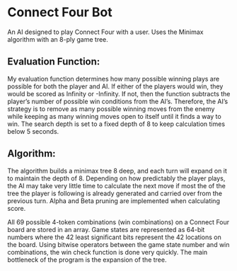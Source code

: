 # Connect Four Bot

An AI designed to play Connect Four with a user. Uses the Minimax algorithm with an 8-ply game tree.

## Evaluation Function:

My evaluation function determines how many possible winning plays are possible for both the player and AI. If either of the players would win, they would be scored as Infinity or -Infinity. If not, then the function subtracts the player’s number of possible win conditions from the AI’s. Therefore, the AI’s strategy is to remove as many possible winning moves from the enemy while keeping as many winning moves open to itself until it finds a way to win. The search depth is set to a fixed depth of 8 to keep calculation times below 5 seconds.
  
## Algorithm:

The algorithm builds a minimax tree 8 deep, and each turn will expand on it to maintain the depth of 8. Depending on how predictably the player plays, the AI may take very little time to calculate the next move if most the of the tree the player is following is already generated and carried over from the previous turn. Alpha and Beta pruning are implemented when calculating score.

All 69 possible 4-token combinations (win combinations) on a Connect Four board are stored in an array. Game states are represented as 64-bit numbers where the 42 least significant bits represent the 42 locations on the board. Using bitwise operators between the game state number and win combinations, the win check function is done very quickly. The main bottleneck of the program is the expansion of the tree.
